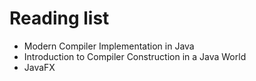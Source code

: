 # Reading list

- Modern Compiler Implementation in Java
- Introduction to Compiler Construction in a Java World
- JavaFX
